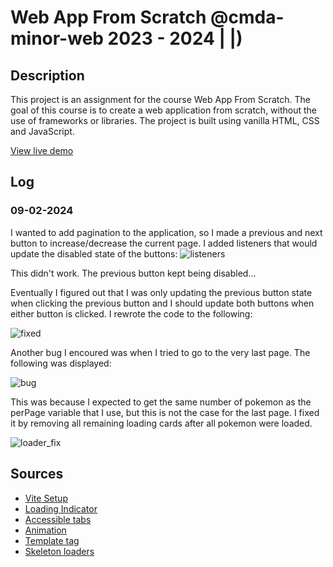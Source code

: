 # Web App From Scratch @cmda-minor-web 2023 - 2024                                   |             |)

## Description

This project is an assignment for the course Web App From Scratch. The goal of this course is to create a web application from scratch, without the use of frameworks or libraries. The project is built using vanilla HTML, CSS and JavaScript.

[View live demo](https://mtdvlpr.github.io/web-app-from-scratch-2324/)

## Log

### 09-02-2024

I wanted to add pagination to the application, so I made a previous and next button to increase/decrease the current page. I added listeners that would update the disabled state of the buttons:
![listeners](https://github.com/mtdvlpr/web-app-from-scratch-2324/assets/46671786/c0be195c-2947-4134-af8f-2179e447f5eb)

This didn't work. The previous button kept being disabled...

Eventually I figured out that I was only updating the previous button state when clicking the previous button and I should update both buttons when either button is clicked. I rewrote the code to the following:

![fixed](https://github.com/mtdvlpr/web-app-from-scratch-2324/assets/46671786/c412f890-ac84-48e7-843e-be0303fd6fc7)

Another bug I encoured was when I tried to go to the very last page. The following was displayed:

![bug](https://github.com/mtdvlpr/web-app-from-scratch-2324/assets/46671786/39ddbdf2-8510-42e3-b39f-e20c149325a0)

This was because I expected to get the same number of pokemon as the perPage variable that I use, but this is not the case for the last page. I fixed it by removing all remaining loading cards after all pokemon were loaded.

![loader_fix](https://github.com/mtdvlpr/web-app-from-scratch-2324/assets/46671786/3c41db89-ad65-45cf-b215-15f91e4cec50)

## Sources

- [Vite Setup](https://vitejs.dev/)
- [Loading Indicator](https://loading.io/css/)
- [Accessible tabs](https://www.w3.org/WAI/ARIA/apg/patterns/tabs/examples/tabs-manual/)
- [Animation](https://erikmartinjordan.com/display-none-display-block)
- [Template tag](https://developer.mozilla.org/en-US/docs/Web/HTML/Element/template)
- [Skeleton loaders](https://www.freecodecamp.org/news/how-to-build-skeleton-screens-using-css-for-better-user-experience/)
